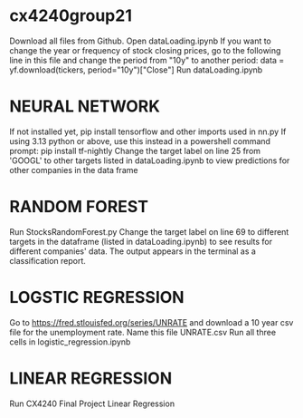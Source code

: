 # cx4240group21
Download all files from Github.
Open dataLoading.ipynb
If you want to change the year or frequency of stock closing prices, go to the following line in this file and change the period from "10y" to another period:
data = yf.download(tickers, period="10y")["Close"]
Run dataLoading.ipynb

# NEURAL NETWORK
If not installed yet, pip install tensorflow and other imports used in nn.py
If using 3.13 python or above, use this instead in a powershell command prompt: pip install tf-nightly
Change the target label on line 25 from 'GOOGL' to other targets listed in dataLoading.ipynb to view predictions for other companies in the data frame

# RANDOM FOREST
Run StocksRandomForest.py
Change the target label on line 69 to different targets in the dataframe (listed in dataLoading.ipynb) to see results for different companies' data. 
The output appears in the terminal as a classification report. 

# LOGSTIC REGRESSION
Go to https://fred.stlouisfed.org/series/UNRATE and download a 10 year csv file for the unemployment rate. Name this file UNRATE.csv
Run all three cells in logistic_regression.ipynb

# LINEAR REGRESSION
Run CX4240 Final Project Linear Regression
